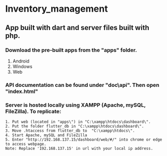 # Inventory_management
## App built with dart and server files built with php.

### Download the pre-built apps from the "apps" folder.
  1. Android
  2. Windows
  3. Web
 
### API documentation can be found under "doc\api". Then open "index.html"

### Server is hosted locally using XAMPP (Apache, mySQL, FileZilla). To replicate: 
	1. Put web (located in "apps\") in "C:\xampp\htdocs\dashboard\".
	2. Put the folder flutter_db in "C:\xampp\htdocs\dashboard\".
	3. Move .htaccess from flutter_db to  "C:\xampp\htdocs\".
	4. Start Apache, mySQL and FileZilla
	5. Enter "http://192.168.137.15/dashboard/web/#/" into chrome or edge to access webpage.
	Note: Replace '192.168.137.15' in url with your local ip address. 
